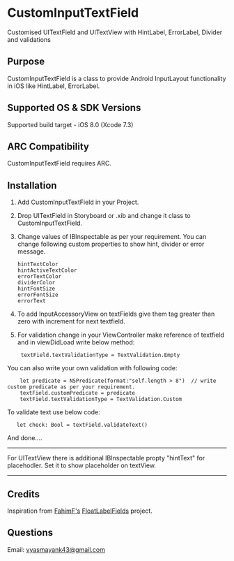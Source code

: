 # CustomInputTextField
Customised UITextField and UITextView with HintLabel, ErrorLabel, Divider and validations


## Purpose
CustomInputTextField is a class to provide Android InputLayout functionality in iOS like HintLabel, ErrorLabel.


## Supported OS & SDK Versions
Supported build target - iOS 8.0 (Xcode 7.3)


## ARC Compatibility
CustomInputTextField requires ARC.


## Installation

1. Add CustomInputTextField in your Project.
2. Drop UITextField in Storyboard or .xib and change it class to CustomInputTextField.
3. Change values of IBInspectable as per your requirement. You can change following custom properties to show hint, divider or error message.

       hintTextColor  
       hintActiveTextColor  
       errorTextColor  
       dividerColor  
       hintFontSize  
       errorFontSize  
       errorText  

4. To add InputAccessoryView on textFields give them tag greater than zero with increment for next textfield.

5. For validation change in your ViewController make reference of textfield and in viewDidLoad write below method:
        
        textField.textValidationType = TextValidation.Empty

You can also write your own validation with following code:
        
        let predicate = NSPredicate(format:"self.length > 8")  // write custom predicate as per your requirement.
        textField.customPredicate = predicate
        textField.textValidationType = TextValidation.Custom


To validate text use below code:
       
       let check: Bool = textField.validateText()
       
And done....

***
For UITextView there is additional IBInspectable propty "hintText" for placehodler. Set it to show placeholder on textView.
***

## Credits

Inspiration from [FahimF's](https://github.com/FahimF) [FloatLabelFields](https://github.com/FahimF/FloatLabelFields) project.


## Questions   
Email: vyasmayank43@gmail.com

